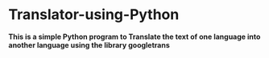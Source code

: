 # Translator-using-Python
**This is a simple Python program to Translate the text of one language into another language using the library googletrans**
